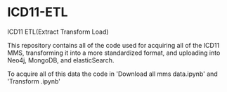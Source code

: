 # ICD11-ETL
ICD11 ETL(Extract Transform Load)

This repository contains all of the code used for acquiring all of the ICD11 MMS, transforming it into a more standardized format, 
and uploading into Neo4j, MongoDB, and elasticSearch.

To acquire all of this data the code in 'Download all mms data.ipynb' and 'Transform .ipynb'
